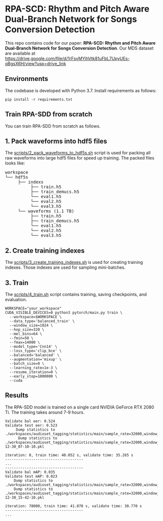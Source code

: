 # RPA-SCD: Rhythm and Pitch Aware Dual-Branch Network for Songs Conversion Detection

This repo contains code for our paper: **RPA-SCD: Rhythm and Pitch Aware Dual-Branch Network for Songs Conversion Detection**. Our MDS dataset are available at https://drive.google.com/file/d/1rFsvMYihVtk81uFbL7UpyUEs-qBgsX6H/view?usp=drive_link

## Environments
The codebase is developed with Python 3.7. Install requirements as follows:
```
pip install -r requirements.txt
```

## Train RPA-SDD from scratch
You can train RPA-SDD from scratch as follows.

## 1. Pack waveforms into hdf5 files
The [scripts/2_pack_waveforms_to_hdf5s.sh](scripts/2_pack_waveforms_to_hdf5s.sh) script is used for packing all raw waveforms into large hdf5 files for speed up training. The packed files looks like:

<pre>
workspace
└── hdf5s
     ├── indexs
          ├── train.h5
          ├── train_demucs.h5
          └── eval1.h5
          └── eval2.h5
          └── eval3.h5
     └── waveforms (1.1 TB)
          ├── train.h5
          ├── train_demucs.h5
          └── eval1.h5
          └── eval2.h5
          └── eval3.h5
</pre>



## 2. Create training indexes
The [scripts/3_create_training_indexes.sh](scripts/3_create_training_indexes.sh) is used for creating training indexes. Those indexes are used for sampling mini-batches.

## 3. Train
The [scripts/4_train.sh](scripts/4_train.sh) script contains training, saving checkpoints, and evaluation.

```
WORKSPACE="your_workspace"
CUDA_VISIBLE_DEVICES=0 python3 pytorch/main.py train \
  --workspace=$WORKSPACE \
  --data_type='balanced_train' \
  --window_size=1024 \
  --hop_size=320 \
  --mel_bins=64 \
  --fmin=50 \
  --fmax=14000 \
  --model_type='Cnn14' \
  --loss_type='clip_bce' \
  --balanced='balanced' \
  --augmentation='mixup' \
  --batch_size=8 \
  --learning_rate=1e-3 \
  --resume_iteration=0 \
  --early_stop=1000000 \
  --cuda
```

## Results
The RPA-SDD model is trained on a single card NVIDIA GeForce RTX 2080 Ti.  The training takes around 7-9 hours. 

```
Validate bal eer: 0.524
Validate test eer: 0.523
     Dump statistics to ./workspaces/audioset_tagging/statistics/main/sample_rate=32000,window_size=1024,hop_size=320,mel_bins=64,fmin=50,fmax=14000/data_type=balanced_train/Cnn14/loss_type=clip_bce/balanced=balanced/augmentation=mixup/batch_size=8/statistics.pkl
      Dump statistics to ./workspaces/audioset_tagging/statistics/main/sample_rate=32000,window_size=1024,hop_size=320,mel_bins=64,fmin=50,fmax=14000/data_type=balanced_train/Cnn14/loss_type=clip_bce/balanced=balanced/augmentation=mixup/batch_size=8/statistics_2023-12-30_07-10-10.pkl

iteration: 0, train time: 40.052 s, validate time: 35.265 s
------------------------------------
...
------------------------------------
Validate bal mAP: 0.035
Validate test mAP: 0.023
    Dump statistics to ./workspaces/audioset_tagging/statistics/main/sample_rate=32000,window_size=1024,hop_size=320,mel_bins=64,fmin=50,fmax=14000/data_type=balanced_train/Cnn14/loss_type=clip_bce/balanced=balanced/augmentation=mixup/batch_size=8/statistics.pkl
    Dump statistics to ./workspaces/audioset_tagging/statistics/main/sample_rate=32000,window_size=1024,hop_size=320,mel_bins=64,fmin=50,fmax=14000/data_type=balanced_train/Cnn14/loss_type=clip_bce/balanced=balanced/augmentation=mixup/batch_size=8/statistics_2023-12-30_15-42-10.pkl

iteration: 78000, train time: 41.070 s, validate time: 30.770 s
------------------------------------
...
```

